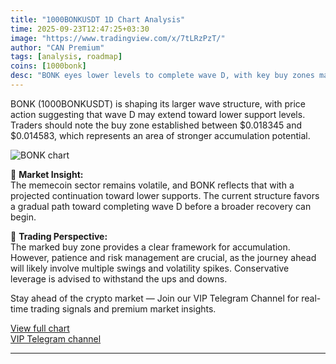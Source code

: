 ```yaml
---
title: "1000BONKUSDT 1D Chart Analysis"
time: 2025-09-23T12:47:25+03:30
image: "https://www.tradingview.com/x/7tLRzPzT/"
author: "CAN Premium"
tags: [analysis, roadmap]
coins: [1000bonk]
desc: "BONK eyes lower levels to complete wave D, with key buy zones marked for strategic accumulation."
---
```


BONK (1000BONKUSDT) is shaping its larger wave structure, with price action suggesting that wave D may extend toward lower support levels. Traders should note the buy zone established between $0.018345 and $0.014583, which represents an area of stronger accumulation potential.  

![BONK chart](https://www.tradingview.com/x/7tLRzPzT/)  

🚀 **Market Insight:**  
The memecoin sector remains volatile, and BONK reflects that with a projected continuation toward lower supports. The current structure favors a gradual path toward completing wave D before a broader recovery can begin.  

📌 **Trading Perspective:**  
The marked buy zone provides a clear framework for accumulation. However, patience and risk management are crucial, as the journey ahead will likely involve multiple swings and volatility spikes. Conservative leverage is advised to withstand the ups and downs.  

Stay ahead of the crypto market — Join our VIP Telegram Channel for real-time trading signals and premium market insights.

[View full chart](https://www.tradingview.com/x/7tLRzPzT/)  
[VIP Telegram channel](https://t.me/+2znhsiCGpI81MzQ0)

---